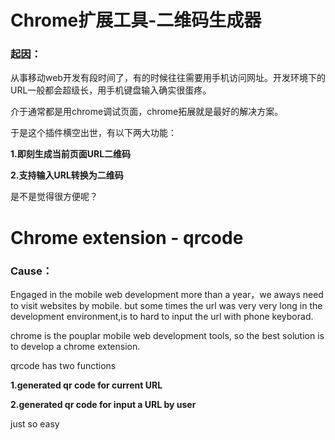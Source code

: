 # Chrome扩展工具-二维码生成器

### 起因：
从事移动web开发有段时间了，有的时候往往需要用手机访问网址。开发环境下的URL一般都会超级长，用手机键盘输入确实很蛋疼。

介于通常都是用chrome调试页面，chrome拓展就是最好的解决方案。

于是这个插件横空出世，有以下两大功能：
 
  **1.即刻生成当前页面URL二维码**
 
  **2.支持输入URL转换为二维码**
  
是不是觉得很方便呢？

# Chrome extension - qrcode

### Cause：
Engaged in the mobile web development more than a year，we aways need to visit websites by mobile. but some times the url was very very long in the development environment,is to hard to input the url with phone keyborad.

chrome is the pouplar mobile web development tools, so the best solution is to develop a chrome extension.

   qrcode has two functions
         
   **1.generated qr code for current URL**
   
   **2.generated qr code for input a URL by user**
   
just so easy 